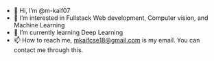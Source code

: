 - 👋 Hi, I’m @m-kaif07
- 👀 I’m interested in Fullstack Web development, Computer vision, and Machine Learning
- 🌱 I’m currently learning Deep Learning
- 📫 How to reach me, mkaifcse18@gmail.com is my email. You can contact me through this.

<!---
m-kaif07/m-kaif07 is a ✨ special ✨ repository because its `README.md` (this file) appears on your GitHub profile.
You can click the Preview link to take a look at your changes.
--->
